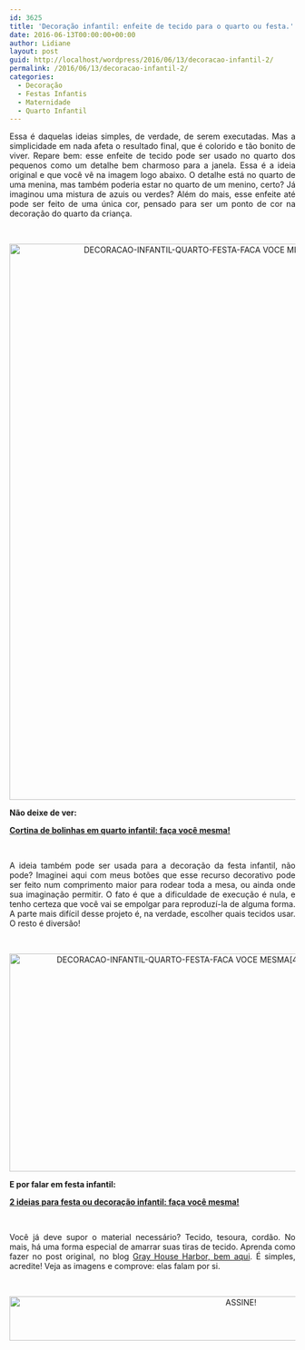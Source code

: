 ```yaml
---
id: 3625
title: 'Decoração infantil: enfeite de tecido para o quarto ou festa.'
date: 2016-06-13T00:00:00+00:00
author: Lidiane
layout: post
guid: http://localhost/wordpress/2016/06/13/decoracao-infantil-2/
permalink: /2016/06/13/decoracao-infantil-2/
categories:
  - Decoração
  - Festas Infantis
  - Maternidade
  - Quarto Infantil
---
```

<p style="text-align: justify;">
  Essa é daquelas ideias simples, de verdade, de serem executadas. Mas a simplicidade em nada afeta o resultado final, que é colorido e tão bonito de viver. Repare bem: esse enfeite de tecido pode ser usado no quarto dos pequenos como um detalhe bem charmoso para a janela. Essa é a ideia original e que você vê na imagem logo abaixo. O detalhe está no quarto de uma menina, mas também poderia estar no quarto de um menino, certo? Já imaginou uma mistura de azuis ou verdes? Além do mais, esse enfeite até pode ser feito de uma única cor, pensado para ser um ponto de cor na decoração do quarto da criança.
</p>

&nbsp;

<p align="center">
  <img class="alignnone size-full wp-image-12661" src="http://www.trololodemulher.com.br/blog/wp-content/uploads/2016/06/DECORACAO-INFANTIL-QUARTO-FESTA-FACA-VOCE-MESMA3.png" alt="DECORACAO-INFANTIL-QUARTO-FESTA-FACA VOCE MESMA[3]" width="675" height="980" />
</p>

<p style="text-align: left;" align="center">
  <strong>Não deixe de ver:</strong>
</p>

<p style="text-align: left;" align="center">
  <a href="http://www.decoracaodacasa.com/cortina-quarto-infantil/" target="_blank"><strong>Cortina de bolinhas em quarto infantil: faça você mesma!</strong></a>
</p>

&nbsp;

<p style="text-align: justify;">
  A ideia também pode ser usada para a decoração da festa infantil, não pode? Imaginei aqui com meus botões que esse recurso decorativo pode ser feito num comprimento maior para rodear toda a mesa, ou ainda onde sua imaginação permitir. O fato é que a dificuldade de execução é nula, e tenho certeza que você vai se empolgar para reproduzí-la de alguma forma. A parte mais difícil desse projeto é, na verdade, escolher quais tecidos usar. O resto é diversão!
</p>

&nbsp;

<p align="center">
  <img class="alignnone size-full wp-image-12662" src="http://www.trololodemulher.com.br/blog/wp-content/uploads/2016/06/DECORACAO-INFANTIL-QUARTO-FESTA-FACA-VOCE-MESMA4.jpg" alt="DECORACAO-INFANTIL-QUARTO-FESTA-FACA VOCE MESMA[4]" width="580" height="384" />
</p>

<p style="text-align: left;" align="center">
  <strong>E por falar em festa infantil:</strong>
</p>

<p style="text-align: left;" align="center">
  <a href="http://www.decoracaodacasa.com/festa-decoracao-infantil/" target="_blank"><strong>2 ideias para festa ou decoração infantil: faça você mesma!</strong></a>
</p>

&nbsp;

<p style="text-align: justify;">
  Você já deve supor o material necessário? Tecido, tesoura, cordão. No mais, há uma forma especial de amarrar suas tiras de tecido. Aprenda como fazer no post original, no blog <a href="http://greyhouseharbor.com/how-to-make-a-fabric-garland/" target="_blank">Gray House Harbor, bem aqui</a>. É simples, acredite! Veja as imagens e comprove: elas falam por si.
</p>

&nbsp;

<p align="center">
  <a href="http://feedburner.google.com/fb/a/mailverify?uri=blogBichaFemea&loc=en_US" target="_blank"><img class="alignnone size-full wp-image-10439" src="http://www.trololodemulher.com.br/blog/wp-content/uploads/2014/09/ASSINE.png" alt="ASSINE!" width="800" height="78" /></a>
</p>

&nbsp;

&nbsp;